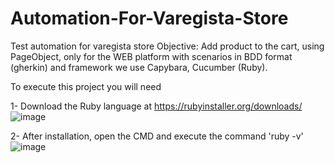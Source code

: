# Automation-For-Varegista-Store
Test automation for varegista store  Objective: Add product to the cart, using PageObject, only for the WEB platform with scenarios in BDD format (gherkin) and framework we use Capybara, Cucumber (Ruby).

To execute this project you will need

1- Download the Ruby language at https://rubyinstaller.org/downloads/
![image](https://user-images.githubusercontent.com/50155338/109369462-23b05000-787b-11eb-989e-32a8f7ce409f.png)

2- After installation, open the CMD and execute the command 'ruby -v'
![image](https://user-images.githubusercontent.com/50155338/109369573-96b9c680-787b-11eb-985b-ddaac5c33652.png)
